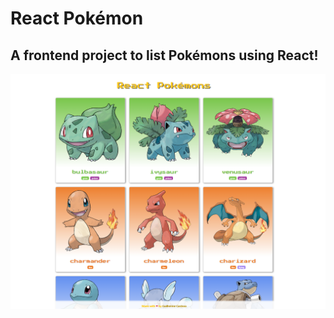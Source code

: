 # React Pokémon
## A frontend project to list Pokémons using React!

![project snapshot](https://github.com/guiIher-me/pokemon-react/blob/main/snapshot.png?raw=true)
